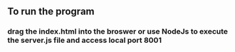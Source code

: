 ## To run the program
### drag the index.html into the broswer or use NodeJs to execute the server.js file and access local port 8001
